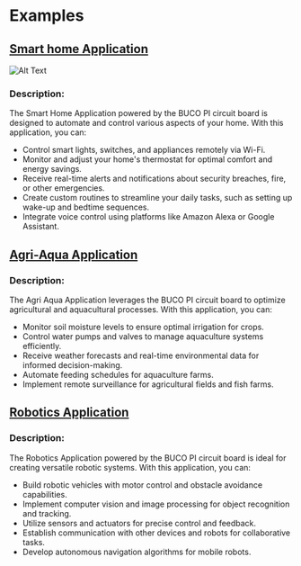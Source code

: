 # Examples

## [Smart home Application](https://github.com/MJBeltran13/BUCO_PI/tree/main/2_examples/1_bucopi_bme280_and_blinking_led)
![Alt Text](https://cdn.pixabay.com/photo/2019/04/03/12/04/home-4100193_1280.jpg)

### Description:
The Smart Home Application powered by the BUCO PI circuit board is designed to automate and control various aspects of your home. With this application, you can:

- Control smart lights, switches, and appliances remotely via Wi-Fi.
- Monitor and adjust your home's thermostat for optimal comfort and energy savings.
- Receive real-time alerts and notifications about security breaches, fire, or other emergencies.
- Create custom routines to streamline your daily tasks, such as setting up wake-up and bedtime sequences.
- Integrate voice control using platforms like Amazon Alexa or Google Assistant.

## [Agri-Aqua Application](https://github.com/MJBeltran13/BUCO_PI/tree/main/2_examples/2_bucopi_relay_control)
### Description:
The Agri Aqua Application leverages the BUCO PI circuit board to optimize agricultural and aquacultural processes. With this application, you can:

- Monitor soil moisture levels to ensure optimal irrigation for crops.
- Control water pumps and valves to manage aquaculture systems efficiently.
- Receive weather forecasts and real-time environmental data for informed decision-making.
- Automate feeding schedules for aquaculture farms.
- Implement remote surveillance for agricultural fields and fish farms.


## [Robotics Application](https://github.com/MJBeltran13/BUCO_PI/tree/main/2_examples/3_bucopi_and_arduino_communication_via_sda_scl)
### Description:
The Robotics Application powered by the BUCO PI circuit board is ideal for creating versatile robotic systems. With this application, you can:

- Build robotic vehicles with motor control and obstacle avoidance capabilities.
- Implement computer vision and image processing for object recognition and tracking.
- Utilize sensors and actuators for precise control and feedback.
- Establish communication with other devices and robots for collaborative tasks.
- Develop autonomous navigation algorithms for mobile robots.